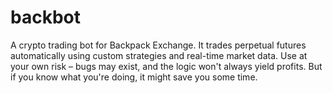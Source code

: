 # backbot
A crypto trading bot for Backpack Exchange. It trades perpetual futures automatically using custom strategies and real-time market data.
Use at your own risk – bugs may exist, and the logic won't always yield profits.
But if you know what you're doing, it might save you some time.

